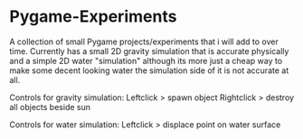 # Pygame-Experiments
A collection of small Pygame projects/experiments that i will add to over time. Currently has a small 2D gravity simulation that is accurate physically and a simple 2D water "simulation" although its more just a cheap way to make some decent looking water the simulation side of it is not accurate at all.

Controls for gravity simulation:
Leftclick > spawn object
Rightclick > destroy all objects beside sun

Controls for water simulation:
Leftclick > displace point on water surface
